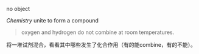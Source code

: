 no object 
 
*Chemistry* unite to form a compound
> oxygen and hydrogen do not combine at room temperatures.

将一堆试剂混合，看看其中哪些发生了化合作用（有的能combine，有的不能）。
